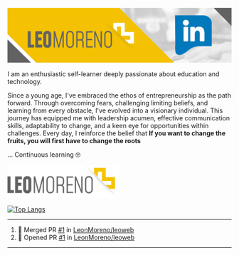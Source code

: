 [![Leo Moreno](img/banner.jpg)](https://www.linkedin.com/in/leonmoreno/)

I am an enthusiastic self-learner deeply passionate about education and technology.

Since a young age, I've embraced the ethos of entrepreneurship as the path forward. Through overcoming fears, challenging limiting beliefs, and learning from every obstacle, I've evolved into a visionary individual. This journey has equipped me with leadership acumen, effective communication skills, adaptability to change, and a keen eye for opportunities within challenges. Every day, I reinforce the belief that **If you want to change the fruits, you will first have to change the roots**

... Continuous learning 🤓

[<img src="https://raw.githubusercontent.com/LeonMoreno/LeonMoreno/master/img/leo_m.png" width="250px">](https://42quebec.com)

[![Top Langs](https://github-readme-stats.vercel.app/api/top-langs/?username=LeonMoreno&layout=compact)](https://github.com/LeonMoreno)

---
<!--START_SECTION:activity-->
1. 🎉 Merged PR [#1](https://github.com/LeonMoreno/leoweb/pull/1) in [LeonMoreno/leoweb](https://github.com/LeonMoreno/leoweb)
2. 💪 Opened PR [#1](https://github.com/LeonMoreno/leoweb/pull/1) in [LeonMoreno/leoweb](https://github.com/LeonMoreno/leoweb)
<!--END_SECTION:activity-->


---
